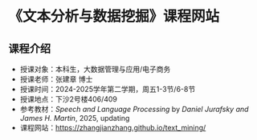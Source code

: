 # 《文本分析与数据挖掘》课程网站


##  课程介绍

- 授课对象：本科生，大数据管理与应用/电子商务
- 授课老师：张建章 博士
- 授课时间：2024-2025学年第二学期，周五1-3节/6-8节
- 授课地点：下沙2号楼406/409
- 参考教材：*Speech and Language Processing* by *Daniel Jurafsky and James H. Martin*, 2025, updating
- 课程网站：https://zhangjianzhang.github.io/text_mining/
